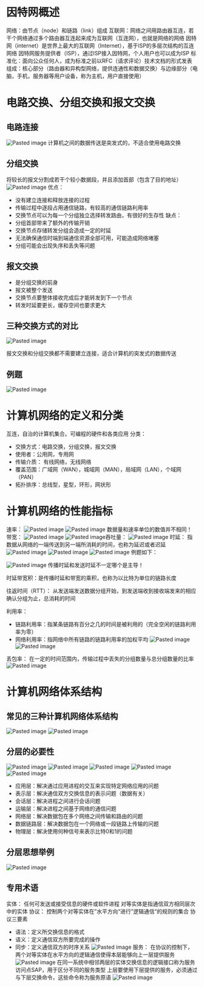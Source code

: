 # 因特网概述
网络：由节点（node）和链路（link）组成
互联网：网络之间用路由器互连，若干个网络通过多个路由器互连起来成为互联网（互连网），也就是网络的网络
因特网（internet）是世界上最大的互联网（Internet），基于ISP的多层次结构的互连网络
因特网服务提供者（ISP），通过ISP接入因特网，个人用户也可以成为ISP
标准化：面向公众任何人，成为标准之前以RFC（请求评论）技术文档的形式发表
组成：核心部分（路由器和异构型网络，提供连通性和数据交换）与边缘部分（电脑，手机，服务器等用户设备，称为主机，用户直接使用）
# 电路交换、分组交换和报文交换
## 电路连接

![Pasted image](images/Pasted%20image%2020231008164029.png)
计算机之间的数据传送是突发式的，不适合使用电路交换
## 分组交换
将较长的报文分割成若干个较小数据段，并且添加首部（包含了目的地址）
![Pasted image](images/Pasted%20image%2020231008170508.png)
优点：
- 没有建立连接和释放连接的过程
- 传输过程中逐段占用通信链路，有较高的通信链路利用率
- 交换节点可以为每一个分组独立选择转发路由，有很好的生存性
缺点：
- 分组首部带来了额外的传输开销
- 交换节点存储转发分组会造成一定的时延
- 无法确保通信时端到端通信资源全部可用，可能造成网络堵塞
- 分组可能会出现失序和丢失等问题

## 报文交换

- 是分组交换的前身
- 报文被整个发送
- 交换节点要整体接收完成后才能转发到下一个节点
- 转发时延要更长，缓存空间也要求更大

## 三种交换方式的对比

![Pasted image](images/Pasted%20image%2020231008172422.png)

报文交换和分组交换都不需要建立连接，适合计算机的突发式的数据传送

## 例题
![Pasted image](images/Pasted%20image%2020231009200303.png)
# 计算机网络的定义和分类

互连，自治的计算机集合。可编程的硬件和各类应用
分类：
- 交换方式：电路交换，分组交换，报文交换
- 使用者：公用网，专用网
- 传输介质： 有线网络，无线网络
- 覆盖范围：广域网（WAN），城域网（MAN），局域网（LAN），个域网（PAN）
- 拓扑排序：总线型，星型，环形，网状形

# 计算机网络的性能指标

速率：
![Pasted image](images/Pasted%20image%2020231008175743.png)
![Pasted image](images/Pasted%20image%2020231008175839.png)
数据量和速率单位的数值并不相同！
带宽：
![Pasted image](images/Pasted%20image%2020231008180410.png)
![Pasted image](images/Pasted%20image%2020231008180531.png)吞吐量：
![Pasted image](images/Pasted%20image%2020231008180759.png)
时延：
指数据从网络的一端传送到另一端所消耗的时间，也称为延迟或者迟延
![Pasted image](images/Pasted%20image%2020231008220444.png)
![Pasted image](images/Pasted%20image%2020231008220515.png)
![Pasted image](images/Pasted%20image%2020231008220525.png)
例题如下：

![Pasted image](images/Pasted%20image%2020231008221510.png)
 传播时延和发送时延不一定哪个是主导！

时延带宽积：是传播时延和带宽的乘积，也称为以比特为单位的链路长度

往返时间（RTT）：
从发送端发送数据分组开始，到发送端收到接收端发来的相应确认分组为止，总消耗的时间

利用率：
- 链路利用率：指某条链路有百分之几的时间是被利用的（完全空闲的链路利用率为零）
- 网络利用率：指网络中所有链路的链路利用率的加权平均
![Pasted image](images/Pasted%20image%2020231009163553.png)
![Pasted image](images/Pasted%20image%2020231009163643.png)

丢包率：
在一定的时间范围内，传输过程中丢失的分组数量与总分组数量的比率
![Pasted image](images/Pasted%20image%2020231009163846.png)

# 计算机网络体系结构
## 常见的三种计算机网络体系结构

![Pasted image](images/Pasted%20image%2020231009164409.png)
![Pasted image](images/Pasted%20image%2020231009195325.png)
## 分层的必要性

![Pasted image](images/Pasted%20image%2020231009164634.png)
![Pasted image](images/Pasted%20image%2020231009165012.png)
![Pasted image](images/Pasted%20image%2020231009165136.png)
![Pasted image](images/Pasted%20image%2020231009165319.png)
![Pasted image](images/Pasted%20image%2020231009165356.png)
- 应用层：解决通过应用进程的交互来实现特定网络应用的问题
- 表示层：解决通信双方交换信息的表示问题（数据有关）
- 会话层：解决进程之间进行会话问题
- 运输层：解决进程之间基于网络的通信问题
- 网络层：解决数据包在多个网络之间传输和路由的问题
- 数据链路层：解决数据包在一个网络或一段链路上传输的问题
- 物理层：解决使用何种信号来表示比特0和1的问题

## 分层思想举例

![Pasted image](images/Pasted%20image%2020231009170440.png)

## 专用术语
实体：
任何可发送或接受信息的硬件或软件进程
对等实体是指通信双方相同层次中的实体
协议：
控制两个对等实体在”水平方向“进行”逻辑通信“的规则的集合
协议三要素
- 语法：定义所交换信息的格式
- 语义：定义通信双方所要完成的操作
- 同步：定义通信双方的时序关系
![Pasted image](images/Pasted%20image%2020231009171119.png)
服务：
在协议的控制下，两个对等实体在水平方向的逻辑通信使得本层能够向上一层提供服务
![Pasted image](images/Pasted%20image%2020231009171427.png)
在同一系统中相邻两层的实体交换信息的逻辑接口称为服务访问点SAP，用于区分不同的服务类型
上层要使用下层提供的服务，必须通过与下层交换命令，这些命令称为服务原语
![Pasted image](images/Pasted%20image%2020231009171759.png)
